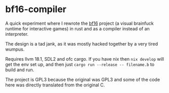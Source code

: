 # bf16-compiler
A quick experiment where I rewrote the [bf16](https://github.com/p2r3/bf16) project (a visual brainfuck runtime for interactive games) in rust and as a compiler instead of an interpreter.

The design is a tad jank, as it was mostly hacked together by a very tired wumpus.

Requires llvm 18.1, SDL2 and ofc cargo. If you have nix then `nix develop` will get the env set up, and then just `cargo run --release -- filename.b` to build and run.

The project is GPL3 because the original was GPL3 and some of the code here was directly translated from the original C.
